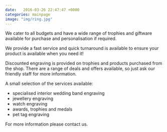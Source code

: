```yaml
---
date:   2016-03-26 22:47:47 +0000
categories: mainpage
image: "img/ring.jpg"
---
```

We cater to all budgets and have a wide range of trophies and giftware available for purchase and personalisation if required.

We provide a fast service and quick turnaround is available to ensure your product is available when you need it!

Discounted engraving is provided on trophies and products purchased from the shop. There are a range of deals and offers available, so just ask our friendly staff for more information.

A small selection of the services available:

- specialised interior wedding band engraving   
- jewellery engraving   
- watch engraving   
- awards, trophies and medals   
- pet tag engraving  

For more information please contact us.
